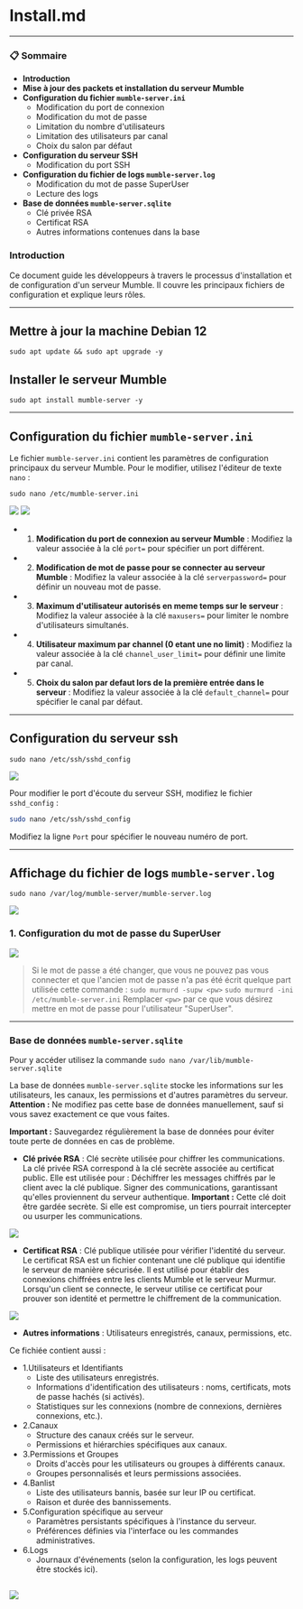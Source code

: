 # Install.md
---
### 📋 **Sommaire**

   * **Introduction**
   * **Mise à jour des packets et installation du serveur Mumble**
   * **Configuration du fichier `mumble-server.ini`**
       * Modification du port de connexion
       * Modification du mot de passe
       * Limitation du nombre d'utilisateurs
       * Limitation des utilisateurs par canal
       * Choix du salon par défaut
   * **Configuration du serveur SSH**
       * Modification du port SSH
   * **Configuration du fichier de logs `mumble-server.log`**
       * Modification du mot de passe SuperUser
       * Lecture des logs
   * **Base de données `mumble-server.sqlite`**
       * Clé privée RSA
       * Certificat RSA
       * Autres informations contenues dans la base

###  **Introduction**

Ce document guide les développeurs à travers le processus d'installation et de configuration d'un serveur Mumble. Il couvre les principaux fichiers de configuration et explique leurs rôles.

---

## Mettre à jour la machine Debian 12 
`sudo apt update && sudo apt upgrade -y`


## Installer le serveur Mumble 
`sudo apt install mumble-server -y`

---

## **Configuration du fichier `mumble-server.ini`**

Le fichier `mumble-server.ini` contient les paramètres de configuration principaux du serveur Mumble. Pour le modifier, utilisez l'éditeur de texte `nano` :

`sudo nano /etc/mumble-server.ini`

![](Ressources/mumble_serv.png)
![](Ressources/mumbleserv2.png)

-  1. **Modification du port de connexion au serveur Mumble** : Modifiez la valeur associée à la clé `port=` pour spécifier un port différent.
-  2. **Modification de mot de passe pour se connecter au serveur Mumble** : Modifiez la valeur associée à la clé `serverpassword=` pour définir un nouveau mot de passe.
-  3. **Maximum d'utilisateur autorisés en meme temps sur le serveur** : Modifiez la valeur associée à la clé `maxusers=` pour limiter le nombre d'utilisateurs simultanés.
-  4. **Utilisateur maximum par channel (0 etant une no limit)** : Modifiez la valeur associée à la clé `channel_user_limit=` pour définir une limite par canal.
-  5. **Choix du salon par defaut lors de la première entrée dans le serveur** : Modifiez la valeur associée à la clé `default_channel=` pour spécifier le canal par défaut.


---

## **Configuration du serveur ssh**
`sudo nano /etc/ssh/sshd_config`

![](Ressources/portssh.png)

Pour modifier le port d'écoute du serveur SSH, modifiez le fichier `sshd_config` :

```bash
sudo nano /etc/ssh/sshd_config
```

Modifiez la ligne `Port` pour spécifier le nouveau numéro de port.

---

## **Affichage du fichier de logs `mumble-server.log`**
`sudo nano /var/log/mumble-server/mumble-server.log`

![](Ressources/mumbleserverlog2.PNG)

### **1. Configuration du mot de passe du SuperUser**

![](Ressources/mumbleservelog.png)

>Si le mot de passe a été changer, que vous ne pouvez pas vous connecter et que l'ancien mot de passe n'a pas été écrit quelque part utilisée cette commande :
`sudo murmurd -supw <pw>`
`sudo murmurd -ini /etc/mumble-server.ini`
Remplacer `<pw>` par ce que vous désirez mettre en mot de passe pour l'utilisateur "SuperUser".

---

### **Base de données `mumble-server.sqlite`**
Pour y accéder utilisez la commande
`sudo nano /var/lib/mumble-server.sqlite`

La base de données `mumble-server.sqlite` stocke les informations sur les utilisateurs, les canaux, les permissions et d'autres paramètres du serveur. **Attention :** Ne modifiez pas cette base de données manuellement, sauf si vous savez exactement ce que vous faites.

**Important :** Sauvegardez régulièrement la base de données pour éviter toute perte de données en cas de problème.


* **Clé privée RSA** : Clé secrète utilisée pour chiffrer les communications.
  La clé privée RSA correspond à la clé secrète associée au certificat public.
Elle est utilisée pour :
Déchiffrer les messages chiffrés par le client avec la clé publique.
Signer des communications, garantissant qu'elles proviennent du serveur authentique.
**Important :** Cette clé doit être gardée secrète. Si elle est compromise, un tiers pourrait intercepter ou usurper les communications.

![](Ressources/CléRSA.png)


* **Certificat RSA** : Clé publique utilisée pour vérifier l'identité du serveur.
Le certificat RSA est un fichier contenant une clé publique qui identifie le serveur de manière sécurisée.
Il est utilisé pour établir des connexions chiffrées entre les clients Mumble et le serveur Murmur.
Lorsqu'un client se connecte, le serveur utilise ce certificat pour prouver son identité et permettre le chiffrement de la communication.

![](Ressources/certificatRSA.png)


* **Autres informations** : Utilisateurs enregistrés, canaux, permissions, etc.


Ce fichiée contient aussi :
* 1.Utilisateurs et Identifiants
    * Liste des utilisateurs enregistrés.
    * Informations d'identification des utilisateurs : noms, certificats, mots de passe hachés (si activés).
    * Statistiques sur les connexions (nombre de connexions, dernières connexions, etc.).
* 2.Canaux
    * Structure des canaux créés sur le serveur.
    * Permissions et hiérarchies spécifiques aux canaux.
* 3.Permissions et Groupes
    * Droits d'accès pour les utilisateurs ou groupes à différents canaux.
    * Groupes personnalisés et leurs permissions associées.
* 4.Banlist
    * Liste des utilisateurs bannis, basée sur leur IP ou certificat.
    * Raison et durée des bannissements.
* 5.Configuration spécifique au serveur
    * Paramètres persistants spécifiques à l'instance du serveur.
    * Préférences définies via l'interface ou les commandes administratives.
* 6.Logs
    * Journaux d'événements (selon la configuration, les logs peuvent être stockés ici).

![](Ressources/mumbleserversqlite2.png)
---
